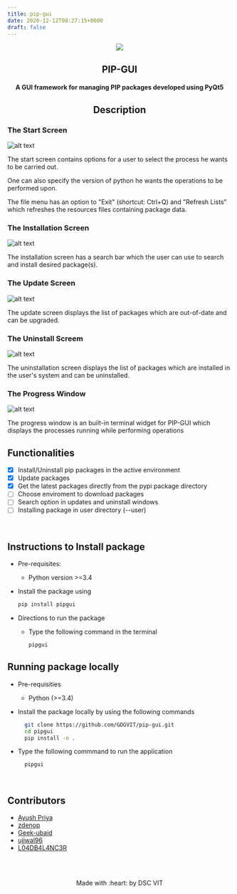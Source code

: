 ```yaml
---
title: pip-gui
date: 2020-12-12T08:27:15+0000
draft: false
---
```

<p align="center">
	<img src="https://user-images.githubusercontent.com/30529572/72455010-fb38d400-37e7-11ea-9c1e-8cdeb5f5906e.png" />
	<h2 align="center"> PIP-GUI </h2>
	<h4 align="center"> A GUI framework for managing PIP packages developed using PyQt5 </h4>
  <h2 align="center"> Description </h2>
  
  ### The Start Screen
  
  ![alt text](readme/startScreen.png?raw=true "Start Window")

  The start screen contains options for a user to select the process he wants to be carried out.

  One can also specify the version of python he wants the operations to be performed upon.

  The file menu has an option to "Exit" (shortcut: Ctrl+Q) and "Refresh Lists" which refreshes the resources files containing package     data.


  ### The Installation Screen
  ![alt text](readme/installScreen.png?raw=true "Installation Window")

  The installation screen has a search bar which the user can use to search and install desired package(s).


  ### The Update Screen
  ![alt text](readme/updateScreen.png?raw=true "Updation Window")

  The update screen displays the list of packages which are out-of-date and can be upgraded.


  ### The Uninstall Screem
  ![alt text](readme/uninstallScreen.png?raw=true "Uninstallation Window")

  The uninstallation screen displays the list of packages which are installed in the user's system and can be uninstalled.


  ### The Progress Window
  ![alt text](readme/progressWindow.png?raw=true "Progress Window")

  The progress window is an built-in terminal widget for PIP-GUI which displays the processes running while performing operations
 </p>



## Functionalities
- [x]  Install/Uninstall pip packages in the active environment
- [x]  Update packages
- [x]  Get the latest packages directly from the pypi package directory
- [ ]  Choose enviroment to download packages
- [ ]  Search option in updates and uninstall windows
- [ ]  Installing package in user directory (--user)

<br>


## Instructions to Install package

* Pre-requisites:
  - Python version >=3.4
  
* Install the package using 
  ```bash
  pip install pipgui
  ```

* Directions to run the package
  - Type the following command in the terminal
    ```bash
    pipgui
    ```

## Running package locally

* Pre-requisities
  - Python (>=3.4) 

* Install the package locally by using the following commands
  ``` bash
    git clone https://github.com/GDGVIT/pip-gui.git
    cd pipgui
    pip install -e .
  ``` 
* Type the following commmand to run the application
  ``` bash
    pipgui
  ```
<br>

## Contributors

* [Ayush Priya](https://github.com/ayushpriya10)
* [zdenop](https://github.com/zdenop)
* [Geek-ubaid](https://github.com/Geek-ubaid)
* [ujjwal96](https://github.com/ujjwal96)
* [L04DB4L4NC3R](https://github.com/L04DB4L4NC3R)


<br>
<br>

<p align="center">
	Made with :heart: by DSC VIT
</p>


